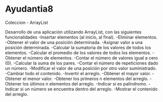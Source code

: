 # Ayudantia8
Coleccion - ArrayList

Desarrollo de una aplicación utilizando ArrayList, con las siguientes funcionalidades 
-Insertar elementos (al inicio, al final).
-Eliminar elementos. 
-Obtener el valor de una posición determinada. 
-Asignar valor a una posición determinada. 
-Calcular la sumatoria de los valores de todos los elementos. 
-Calcular el promedio de los valores de todos los elementos. 
-Obtener el número de elementos. 
-Contar el número de valores igual a cero (0). 
-Calcular la suma de los pares. 
-Contar el número de repeticiones dado un número. 
-Modificar el valor de una posición por otro valor suministrado. 
-Cambiar todo el contenido. 
-Invertir el arreglo. 
-Obtener el mayor valor.
-Obtener el menor valor. 
-Obtener los primeros n elementos del arreglo. 
-Obtener los últimos n elementos del arreglo. 
-Indicar si es palíndromo. 
-Indicar si un número se encuentra dentro del arreglo. 
-Mostrar el contenido del arreglo. 
